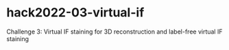 # hack2022-03-virtual-if
Challenge 3: Virtual IF staining for 3D reconstruction and label-free virtual IF staining
